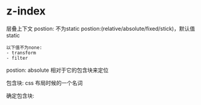 # z-index

层叠上下文
postion: 不为static postion:(relative/absolute/fixed/stick)，默认值static

    以下值不为none:
    - transform
    - filter

postion: absolute 相对于它的包含块来定位

包含块: css 布局时候的一个名词

确定包含块: 